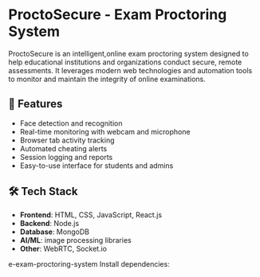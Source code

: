 # ProctoSecure - Exam Proctoring System

ProctoSecure is an intelligent,online exam proctoring system designed to help educational institutions and organizations conduct secure, remote assessments. It leverages modern web technologies and automation tools to monitor and maintain the integrity of online examinations.

## 🚀 Features

- Face detection and recognition
- Real-time monitoring with webcam and microphone
- Browser tab activity tracking
- Automated cheating alerts
- Session logging and reports
- Easy-to-use interface for students and admins

## 🛠️ Tech Stack

- **Frontend**: HTML, CSS, JavaScript, React.js
- **Backend**: Node.js
- **Database**: MongoDB 
- **AI/ML**: image processing libraries
- **Other**: WebRTC, Socket.io

e-exam-proctoring-system
Install dependencies:
